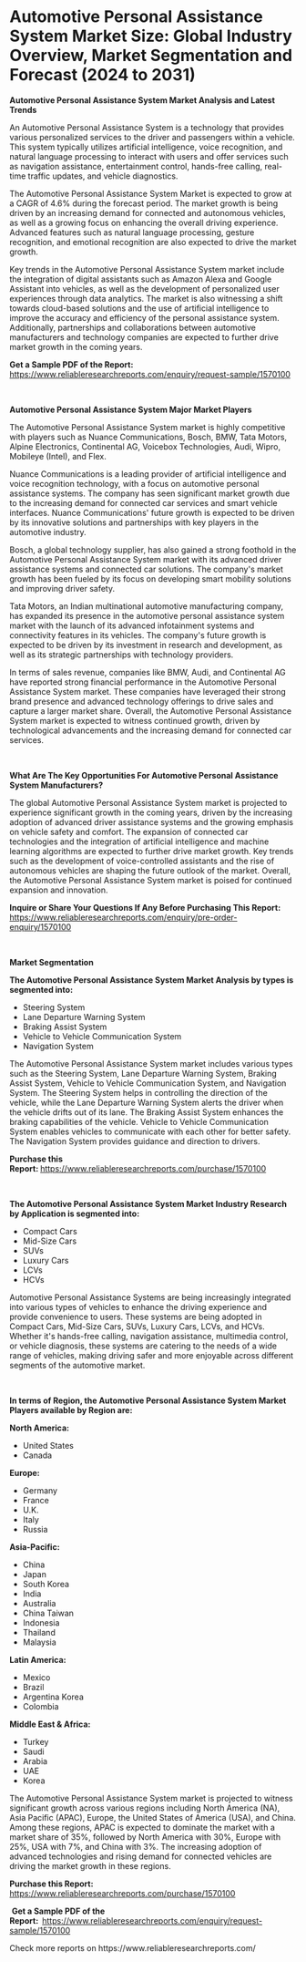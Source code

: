 <p><h1>Automotive Personal Assistance System Market Size: Global Industry Overview, Market Segmentation and Forecast (2024 to 2031)</h1></p><p><strong>Automotive Personal Assistance System Market Analysis and Latest Trends</strong></p>
<p><p>An Automotive Personal Assistance System is a technology that provides various personalized services to the driver and passengers within a vehicle. This system typically utilizes artificial intelligence, voice recognition, and natural language processing to interact with users and offer services such as navigation assistance, entertainment control, hands-free calling, real-time traffic updates, and vehicle diagnostics.</p><p>The Automotive Personal Assistance System Market is expected to grow at a CAGR of 4.6% during the forecast period. The market growth is being driven by an increasing demand for connected and autonomous vehicles, as well as a growing focus on enhancing the overall driving experience. Advanced features such as natural language processing, gesture recognition, and emotional recognition are also expected to drive the market growth.</p><p>Key trends in the Automotive Personal Assistance System market include the integration of digital assistants such as Amazon Alexa and Google Assistant into vehicles, as well as the development of personalized user experiences through data analytics. The market is also witnessing a shift towards cloud-based solutions and the use of artificial intelligence to improve the accuracy and efficiency of the personal assistance system. Additionally, partnerships and collaborations between automotive manufacturers and technology companies are expected to further drive market growth in the coming years.</p></p>
<p><strong>Get a Sample PDF of the Report:&nbsp;</strong> <a href="https://www.reliableresearchreports.com/enquiry/request-sample/1570100">https://www.reliableresearchreports.com/enquiry/request-sample/1570100</a></p>
<p>&nbsp;</p>
<p><strong>Automotive Personal Assistance System Major Market Players</strong></p>
<p><p>The Automotive Personal Assistance System market is highly competitive with players such as Nuance Communications, Bosch, BMW, Tata Motors, Alpine Electronics, Continental AG, Voicebox Technologies, Audi, Wipro, Mobileye (Intel), and Flex.</p><p>Nuance Communications is a leading provider of artificial intelligence and voice recognition technology, with a focus on automotive personal assistance systems. The company has seen significant market growth due to the increasing demand for connected car services and smart vehicle interfaces. Nuance Communications' future growth is expected to be driven by its innovative solutions and partnerships with key players in the automotive industry.</p><p>Bosch, a global technology supplier, has also gained a strong foothold in the Automotive Personal Assistance System market with its advanced driver assistance systems and connected car solutions. The company's market growth has been fueled by its focus on developing smart mobility solutions and improving driver safety.</p><p>Tata Motors, an Indian multinational automotive manufacturing company, has expanded its presence in the automotive personal assistance system market with the launch of its advanced infotainment systems and connectivity features in its vehicles. The company's future growth is expected to be driven by its investment in research and development, as well as its strategic partnerships with technology providers.</p><p>In terms of sales revenue, companies like BMW, Audi, and Continental AG have reported strong financial performance in the Automotive Personal Assistance System market. These companies have leveraged their strong brand presence and advanced technology offerings to drive sales and capture a larger market share. Overall, the Automotive Personal Assistance System market is expected to witness continued growth, driven by technological advancements and the increasing demand for connected car services.</p></p>
<p>&nbsp;</p>
<p><strong>What Are The Key Opportunities For Automotive Personal Assistance System Manufacturers?</strong></p>
<p><p>The global Automotive Personal Assistance System market is projected to experience significant growth in the coming years, driven by the increasing adoption of advanced driver assistance systems and the growing emphasis on vehicle safety and comfort. The expansion of connected car technologies and the integration of artificial intelligence and machine learning algorithms are expected to further drive market growth. Key trends such as the development of voice-controlled assistants and the rise of autonomous vehicles are shaping the future outlook of the market. Overall, the Automotive Personal Assistance System market is poised for continued expansion and innovation.</p></p>
<p><strong>Inquire or Share Your Questions If Any Before Purchasing This Report:</strong> <a href="https://www.reliableresearchreports.com/enquiry/pre-order-enquiry/1570100">https://www.reliableresearchreports.com/enquiry/pre-order-enquiry/1570100</a></p>
<p>&nbsp;</p>
<p><strong>Market Segmentation</strong></p>
<p><strong>The Automotive Personal Assistance System Market Analysis by types is segmented into:</strong></p>
<p><ul><li>Steering System</li><li>Lane Departure Warning System</li><li>Braking Assist System</li><li>Vehicle to Vehicle Communication System</li><li>Navigation System</li></ul></p>
<p><p>The Automotive Personal Assistance System market includes various types such as the Steering System, Lane Departure Warning System, Braking Assist System, Vehicle to Vehicle Communication System, and Navigation System. The Steering System helps in controlling the direction of the vehicle, while the Lane Departure Warning System alerts the driver when the vehicle drifts out of its lane. The Braking Assist System enhances the braking capabilities of the vehicle. Vehicle to Vehicle Communication System enables vehicles to communicate with each other for better safety. The Navigation System provides guidance and direction to drivers.</p></p>
<p><strong>Purchase this Report:&nbsp;</strong><a href="https://www.reliableresearchreports.com/purchase/1570100">https://www.reliableresearchreports.com/purchase/1570100</a></p>
<p>&nbsp;</p>
<p><strong>The Automotive Personal Assistance System Market Industry Research by Application is segmented into:</strong></p>
<p><ul><li>Compact Cars</li><li>Mid-Size Cars</li><li>SUVs</li><li>Luxury Cars</li><li>LCVs</li><li>HCVs</li></ul></p>
<p><p>Automotive Personal Assistance Systems are being increasingly integrated into various types of vehicles to enhance the driving experience and provide convenience to users. These systems are being adopted in Compact Cars, Mid-Size Cars, SUVs, Luxury Cars, LCVs, and HCVs. Whether it's hands-free calling, navigation assistance, multimedia control, or vehicle diagnosis, these systems are catering to the needs of a wide range of vehicles, making driving safer and more enjoyable across different segments of the automotive market.</p></p>
<p>&nbsp;</p>
<p><strong>In terms of Region, the Automotive Personal Assistance System Market Players available by Region are:</strong></p>
<p>
    <p> <strong> North America: </strong>
        <ul>
            <li>United States</li>
            <li>Canada</li>
        </ul>
        </p> 
    <p> <strong> Europe: </strong>
        <ul>
            <li>Germany</li>
            <li>France</li>
            <li>U.K.</li>
            <li>Italy</li>
            <li>Russia</li>
        </ul>
        </p> 
    <p> <strong> Asia-Pacific: </strong>
        <ul>
            <li>China</li>
            <li>Japan</li>
            <li>South Korea</li>
            <li>India</li>
            <li>Australia</li>
            <li>China Taiwan</li>
            <li>Indonesia</li>
            <li>Thailand</li>
            <li>Malaysia</li>
        </ul>
        </p> 
    <p> <strong> Latin America: </strong>
        <ul>
            <li>Mexico</li>
            <li>Brazil</li>
            <li>Argentina Korea</li>
            <li>Colombia</li>
        </ul>
        </p> 
    <p> <strong> Middle East & Africa: </strong>
        <ul>
            <li>Turkey</li>
            <li>Saudi</li>
            <li>Arabia</li>
            <li>UAE</li>
            <li>Korea</li>
        </ul>
    </p>
    </p>
<p><p>The Automotive Personal Assistance System market is projected to witness significant growth across various regions including North America (NA), Asia Pacific (APAC), Europe, the United States of America (USA), and China. Among these regions, APAC is expected to dominate the market with a market share of 35%, followed by North America with 30%, Europe with 25%, USA with 7%, and China with 3%. The increasing adoption of advanced technologies and rising demand for connected vehicles are driving the market growth in these regions.</p></p>
<p><strong>Purchase this Report: </strong><a href="https://www.reliableresearchreports.com/purchase/1570100">https://www.reliableresearchreports.com/purchase/1570100</a></p>
<p>&nbsp;<strong>Get a Sample PDF of the Report:&nbsp;&nbsp;</strong><a href="https://www.reliableresearchreports.com/enquiry/request-sample/1570100">https://www.reliableresearchreports.com/enquiry/request-sample/1570100</a></p>
<p><strong></strong></p>
<p>Check more reports on https://www.reliableresearchreports.com/</p>